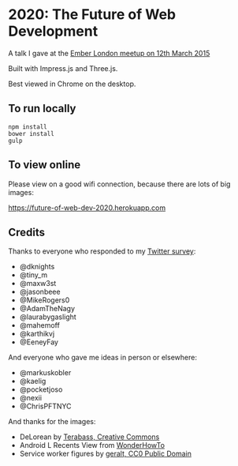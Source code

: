 # 2020: The Future of Web Development

A talk I gave at the [Ember London meetup on 12th March 2015](http://emberlondon.com/)

Built with Impress.js and Three.js.

Best viewed in Chrome on the desktop.

## To run locally

    npm install
    bower install
    gulp

## To view online

Please view on a good wifi connection, because there are lots of big images:

https://future-of-web-dev-2020.herokuapp.com

## Credits

Thanks to everyone who responded to my [Twitter survey](https://twitter.com/poshaughnessy/status/572307319633137664):

* @dknights
* @tiny_m
* @maxw3st
* @jasonbeee
* @MikeRogers0
* @AdamTheNagy
* @laurabygaslight
* @mahemoff
* @karthikvj
* @EeneyFay

And everyone who gave me ideas in person or elsewhere:

* @markuskobler
* @kaelig
* @pocketjoso
* @nexii
* @ChrisPFTNYC

And thanks for the images:

* DeLorean by [Terabass, Creative Commons](http://commons.wikimedia.org/wiki/File:TeamTimeCar.com-BTTF_DeLorean_Time_Machine-OtoGodfrey.com-JMortonPhoto.com-07.jpg)
* Android L Recents View from [WonderHowTo](http://android.wonderhowto.com/inspiration/everything-you-need-know-about-android-l-kitkats-upcoming-successor-0155839/)
* Service worker figures by [geralt, CC0 Public Domain](http://pixabay.com/en/workers-figures-dolls-toys-hauling-78002/)
